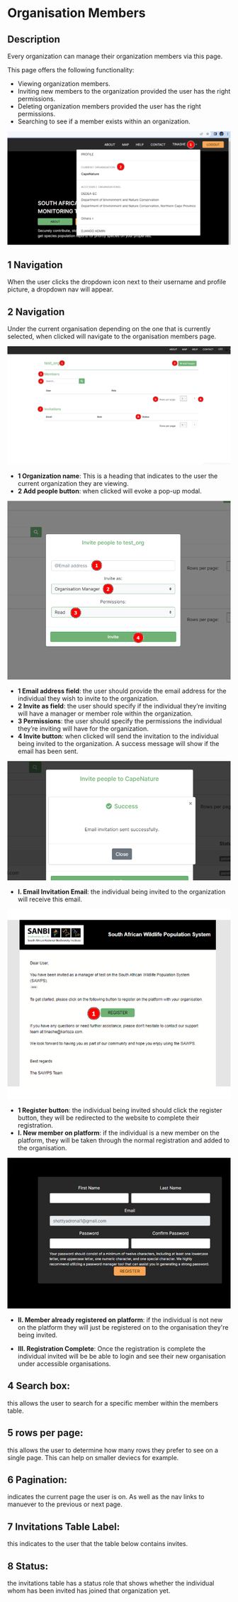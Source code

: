 # Organisation Members

## Description
Every organization can manage their organization members via this page.

This page offers the following functionality:
*	Viewing organization members.
*	Inviting new members to the organization provided the user has the right permissions.
*	Deleting organization members provided the user has the right permissions.
*	Searching to see if a member exists within an organization.



![instr_organisation_members_link](../img/organisation_members_link.png)


## 1 Navigation
When the user clicks the dropdown icon next to their username and profile picture, a dropdown nav will appear.
## 2 Navigation
Under the current organisation depending on the one that is currently selected, when clicked will navigate to the organisation members page.


![instr_organisation_members_page](../img/organisation_members_page.png)

*   __1 Organization name__: This is a heading that indicates to the user the current organization they are viewing.
*   __2 Add people button__: when clicked will evoke a pop-up modal.

![instr_send_organisation_invite](../img/send_organisation_invite.png)

*   __1 Email address field__: the user should provide the email address for the individual they wish to invite to the organization.
*   __2 Invite as field__: the user should specify if the individual they’re inviting will have a manager or member role within the organization.
*   __3 Permissions__: the user should specify the permissions the individual they’re inviting will have for the organization.
*   __4 Invite button__: when clicked will send the invitation to the individual being invited to the organization. A success message will show if the email has been sent.

![instr_invitation_sent](../img/invitation_sent.png)


*   __I. Email Invitation Email__: the individual being invited to the organization will receive this email.

![instr_invitation_email](../img/invitation_email.png)

*   __1 Register button__: the individual being invited should click the register button, they will be redirected to the website to complete their registration.
*    __I. New member on platform__: if the individual is a new member on the platform, they will be taken through the normal registration and added to the organisation.

![instr_new_member_reg_via_invite](../img/new_member_reg_via_invite.png)

*   __II. Member already registered on platform__: if the individual is not new on the platform they will just be registered on to the organisation they're being invited.

*   __III. Registration Complete__: Once the registration is complete the individual invited will be be able to login and see their new organisation under accessible organisations.



## 4 Search box:
this allows the user to search for a specific member within the members table.
## 5 rows per page:
this allows the user to determine how many rows they prefer to see on a single page. This can help on smaller deviecs for example.
## 6 Pagination:
indicates the current page the user is on. As well as the nav links to manuever to the previous or next page. 
## 7 Invitations Table Label:
this indicates to the user that the table below contains invites.
## 8 Status: 
the invitations table has a status role that shows whether the individual whom has been invited has joined that organization yet.

